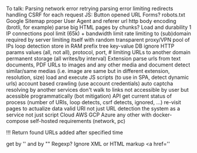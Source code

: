 To talk:
Parsing
  network error retrying
  parsing error limiting
  redirects handling
  CSRF for each request
  JS: Button opened URL
  Forms?
  robots.txt
  Google Sitemap
  proper User Agent and referer url
  http body encoding (brotli, for example)
  parse big HTML pages by chunks? 
Load and durability
  1 IP connections pool limit (65k) + bandwidth limit
  rate limiting to (sub)domain required by server
      limiting itself with random
      transparent proxy/VPN
      pool of IPs
  loop detection
      store in RAM
      prefix tree
      key-value DB
      ignore HTTP params values (all, not all), protocol, port, #
  limiting URLs to another domain
  permanent storage (all writes/by interval)
Extension
  parse urls from text documents, PDF
  URLs to images and any other media and document
  detect similar/same medias (i.e. image are same but in different extension, resolution, size)
  load and execute JS scripts (to use in SPA, detect dynamic urls)
  account based crawling (use account credentials)
  auto captcha resolving by another services
  don't walk to links not accessible by user but acessible programmatically (bot mitigation)
  API get current status of process (number of URIs, loop detects, csrf detects, ignored, ...)
  re-visit pages to actualize data
  valid URI not just URL detection
  the system as a service not just script
Cloud
  AWS
  GCP
  Azure
  any other with docker-compose
  self-hosted requirements (network, pc)


!!! Return found URLs added after specified time

get by '' and by ""
Regexp? Ignore XML or HTML markup
<a href=''

